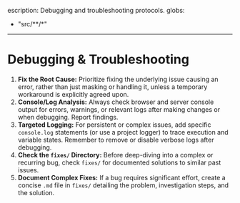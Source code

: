 <!------------------------------------------------------------------------------------
   Add Rules to this file or a short description and have Kiro refine them for you:   
-------------------------------------------------------------------------------------> 

escription: Debugging and troubleshooting protocols.
globs:

* "src/\*\*/\*"

---

# Debugging & Troubleshooting

1. **Fix the Root Cause:** Prioritize fixing the underlying issue causing an error, rather than just masking or handling it, unless a temporary workaround is explicitly agreed upon.
2. **Console/Log Analysis:** Always check browser and server console output for errors, warnings, or relevant logs after making changes or when debugging. Report findings.
3. **Targeted Logging:** For persistent or complex issues, add specific `console.log` statements (or use a project logger) to trace execution and variable states. Remember to remove or disable verbose logs after debugging.
4. **Check the `fixes/` Directory:** Before deep-diving into a complex or recurring bug, check `fixes/` for documented solutions to similar past issues.
5. **Document Complex Fixes:** If a bug requires significant effort, create a concise `.md` file in `fixes/` detailing the problem, investigation steps, and the solution.
